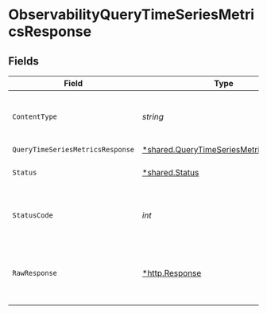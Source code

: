 # ObservabilityQueryTimeSeriesMetricsResponse


## Fields

| Field                                                                                                  | Type                                                                                                   | Required                                                                                               | Description                                                                                            |
| ------------------------------------------------------------------------------------------------------ | ------------------------------------------------------------------------------------------------------ | ------------------------------------------------------------------------------------------------------ | ------------------------------------------------------------------------------------------------------ |
| `ContentType`                                                                                          | *string*                                                                                               | :heavy_check_mark:                                                                                     | HTTP response content type for this operation                                                          |
| `QueryTimeSeriesMetricsResponse`                                                                       | [*shared.QueryTimeSeriesMetricsResponse](../../../pkg/models/shared/querytimeseriesmetricsresponse.md) | :heavy_minus_sign:                                                                                     | OK                                                                                                     |
| `Status`                                                                                               | [*shared.Status](../../../pkg/models/shared/status.md)                                                 | :heavy_minus_sign:                                                                                     | Default error response                                                                                 |
| `StatusCode`                                                                                           | *int*                                                                                                  | :heavy_check_mark:                                                                                     | HTTP response status code for this operation                                                           |
| `RawResponse`                                                                                          | [*http.Response](https://pkg.go.dev/net/http#Response)                                                 | :heavy_minus_sign:                                                                                     | Raw HTTP response; suitable for custom response parsing                                                |